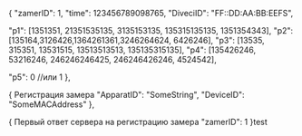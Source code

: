 {
"zamerID": 1,
"time": 123456789098765,
"DiveciID": "FF::DD:AA:BB:EEFS",

"p1": [1351351, 21351535135, 3135153135, 135315135135, 1351354343],
"p2": [135164,3126426,1364261361,3246264624, 6426246],
"p3": [13535, 315351, 13531515, 13513513513, 135135315135],
"p4": [135426246, 53216246, 246246246425, 246246426246, 4524542],

"p5": 0 //или 1
},

{ Регистрация замера
"ApparatID": "SomeString",
"DeviceID": "SomeMACAddress"
},

{ Первый ответ сервера на регистрацию замера
"zamerID": 1
}test
